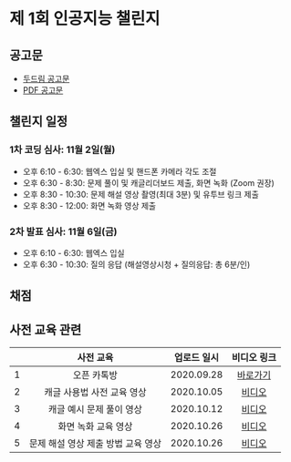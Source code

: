 # 제 1회 인공지능 챌린지



## 공고문
- [두드림 공고문](https://do.sejong.ac.kr/ko/program/all/view/1288)
- [PDF 공고문](https://github.com/SejongAI-Challenge/2020.AI.Challenge/blob/master/%E1%84%8C%E1%85%A6%201%E1%84%92%E1%85%AC%20AI%20%E1%84%8E%E1%85%A2%E1%86%AF%E1%84%85%E1%85%B5%E1%86%AB%E1%84%8C%E1%85%B5-%E1%84%8B%E1%85%A1%E1%86%AB%E1%84%82%E1%85%A2%E1%84%86%E1%85%AE%E1%86%AB.pdf)

## 챌린지 일정 
### 1차 코딩 심사: 11월 2일(월)
- 오후 6:10 - 6:30: 웹엑스 입실 및 핸드폰 카메라 각도 조절 
- 오후 6:30 - 8:30: 문제 풀이 및 캐글리더보드 제출, 화면 녹화 (Zoom 권장)
- 오후 8:30 - 10:30: 문제 해설 영상 촬영(최대 3분) 및 유투브 링크 제출 
- 오후 8:30 - 12:00: 화면 녹화 영상 제출
### 2차 발표 심사: 11월 6일(금)
- 오후 6:10 - 6:30: 웹엑스 입실 
- 오후 6:30 - 10:30: 질의 응답 (해설영상시청 + 질의응답: 총 6분/인)

## 채점 

## 사전 교육 관련
| | 사전 교육 | 업로드 일시 | 비디오 링크 |
|:--:|:--:|:--:|:--:|
| 1 | 오픈 카톡방  |  2020.09.28 | [바로가기](https://open.kakao.com/o/gYjJ1qxc) |
| 2 | 캐글 사용법 사전 교육 영상  |  2020.10.05 | [비디오](https://github.com/SejongAI-Challenge/2020.AI.Challenge/issues/3) |
| 3 | 캐글 예시 문제 풀이 영상  |  2020.10.12 | [비디오](https://github.com/SejongAI-Challenge/2020.AI.Challenge/issues/4) |
| 4 | 화면 녹화 교육 영상  |  2020.10.26 | [비디오](https://github.com/SejongAI-Challenge/2020.AI.Challenge/issues/5) |
| 5 | 문제 해설 영상 제출 방법 교육 영상  |  2020.10.26 | [비디오](https://youtu.be/9IxpL8wGzPU) |


